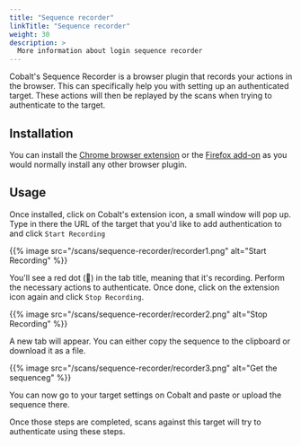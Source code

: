 ```yaml
---
title: "Sequence recorder"
linkTitle: "Sequence recorder"
weight: 30
description: >
  More information about login sequence recorder
---
```



Cobalt's Sequence Recorder is a browser plugin that records your actions in the browser. This can specifically
help you with setting up an authenticated target. These actions will then be
replayed by the scans when trying to authenticate to the target.

## Installation

You can install the [Chrome browser extension] or the [Firefox add-on] as you would normally
install any other browser plugin.

## Usage

Once installed, click on Cobalt's extension icon, a small window will pop up. Type in there
the URL of the target that you'd like to add authentication to and click `Start Recording`


{{% image src="/scans/sequence-recorder/recorder1.png" alt="Start Recording" %}}

You'll see a red dot (🔴) in the tab title, meaning that it's recording. Perform the necessary
actions to authenticate. Once done, click on the extension icon again and click `Stop Recording`.

{{% image src="/scans/sequence-recorder/recorder2.png" alt="Stop Recording" %}}

A new tab will appear. You can either copy the sequence to the clipboard or download it as a file.

{{% image src="/scans/sequence-recorder/recorder3.png" alt="Get the sequenceg" %}}

You can now go to your target settings on Cobalt and paste or upload the sequence there.

Once those steps are completed, scans against this target will try to authenticate using these steps.

<!-- links -->

[Chrome browser extension]: https://chromewebstore.google.com/detail/cobalt-sequence-recorder/enncnbaaflabakepkoemnilfpemdmemh
[Firefox add-on]: https://addons.mozilla.org/en-US/firefox/addon/cobalt-sequence-recorder/
